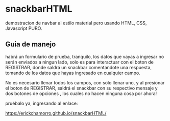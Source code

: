 # snackbarHTML
demostracion de navbar al estilo material pero usando HTML, CSS, Javascript PURO.

## Guia de manejo
habrá un formulario de prueba, tranquilo, los datos que vayas a ingresar no serán enviados a ningun lado,
solo es para interactuar con el boton de REGISTRAR, donde saldrá un snackbar comentandote una respuesta, tomando de los datos
que hayas ingresado en cualquier campo.

No es necesario llenar todos los campos, con solo llenar uno, y al presionar el boton de REGISTRAR, saldrá el snackbar con su respectivo mensaje
y dos botones de opciones , los cuales no hacen ninguna cosa por ahora!

pruébalo ya, ingresando al enlace:

https://erickchamorro.github.io/snackbarHTML/
